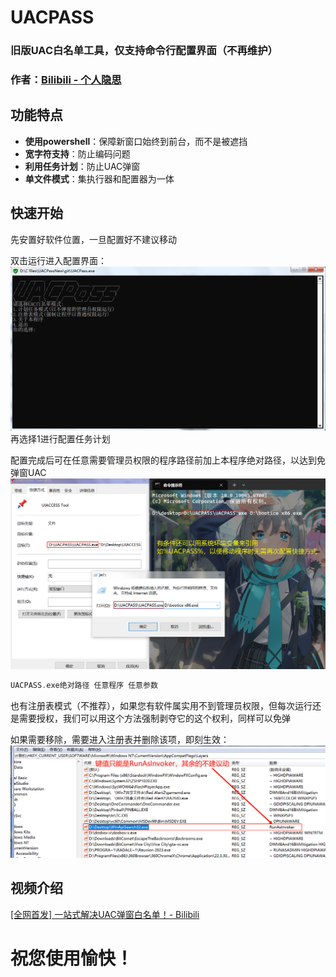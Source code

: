 # UACPASS

### 旧版UAC白名单工具，仅支持命令行配置界面（不再维护）

### 作者：[Bilibili - 个人隐思](https://space.bilibili.com/1081364881 "来我主页玩玩ヾ(^∀^)ﾉ")

## 功能特点
 - **使用powershell**：保障新窗口始终到前台，而不是被遮挡
 - **宽字符支持**：防止编码问题
 - **利用任务计划**：防止UAC弹窗
 - **单文件模式**：集执行器和配置器为一体

## 快速开始

先安置好软件位置，一旦配置好不建议移动

双击运行进入配置界面：
![image](/images/config.png)
再选择1进行配置任务计划

配置完成后可在任意需要管理员权限的程序路径前加上本程序绝对路径，以达到免弹窗UAC
![image](/images/application.png)

```c++
UACPASS.exe绝对路径 任意程序 任意参数
```



也有注册表模式（不推荐），如果您有软件属实用不到管理员权限，但每次运行还是需要授权，我们可以用这个方法强制剥夺它的这个权利，同样可以免弹

如果需要移除，需要进入注册表并删除该项，即刻生效：
![image](/images/regedit.png)
## 视频介绍

[[全网首发] 一站式解决UAC弹窗白名单！- Bilibili](https://www.bilibili.com/video/BV16iCvY7EdQ/)


# 祝您使用愉快！
